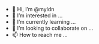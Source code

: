 - 👋 Hi, I’m @myldn
- 👀 I’m interested in ...
- 🌱 I’m currently learning ...
- 💞️ I’m looking to collaborate on ...
- 📫 How to reach me ...

<!---
myldn/myldn is a ✨ special ✨ repository because its `README.md` (this file) appears on your GitHub profile.
You can click the Preview link to take a look at your changes.
--->
